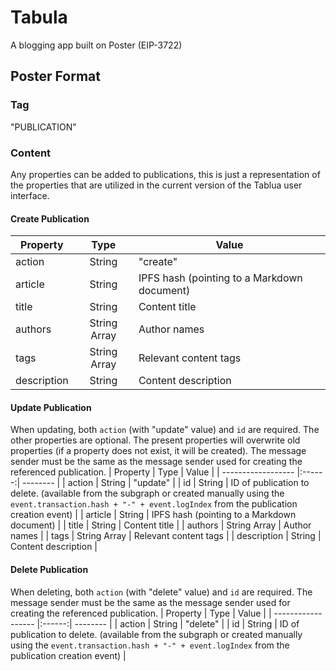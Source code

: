 # Tabula

A blogging app built on Poster (EIP-3722)

## Poster Format

### Tag

"PUBLICATION"

### Content

Any properties can be added to publications, this is just a representation of the properties that are utilized in the current version of the Tablua user interface.

#### Create Publication

| Property    |     Type     | Value                                       |
| ----------- | :----------: | ------------------------------------------- |
| action      |    String    | "create"                                    |
| article     |    String    | IPFS hash (pointing to a Markdown document) |
| title       |    String    | Content title                               |
| authors     | String Array | Author names                                |
| tags        | String Array | Relevant content tags                       |
| description |    String    | Content description                         |

#### Update Publication

When updating, both `action` (with "update" value) and `id` are required. The other properties are optional. The present properties will overwrite old properties (if a property does not exist, it will be created). The message sender must be the same as the message sender used for creating the referenced publication.
| Property | Type | Value |
| ------------------ |:------:| -------- |
| action | String | "update" |
| id | String | ID of publication to delete. (available from the subgraph or created manually using the `event.transaction.hash + "-" + event.logIndex` from the publication creation event) |
| article | String | IPFS hash (pointing to a Markdown document) |
| title | String | Content title |
| authors | String Array | Author names |
| tags | String Array | Relevant content tags |
| description | String | Content description |

#### Delete Publication

When deleting, both `action` (with "delete" value) and `id` are required. The message sender must be the same as the message sender used for creating the referenced publication.
| Property | Type | Value |
| ------------------ |:------:| -------- |
| action | String | "delete" |
| id | String | ID of publication to delete. (available from the subgraph or created manually using the `event.transaction.hash + "-" + event.logIndex` from the publication creation event) |
